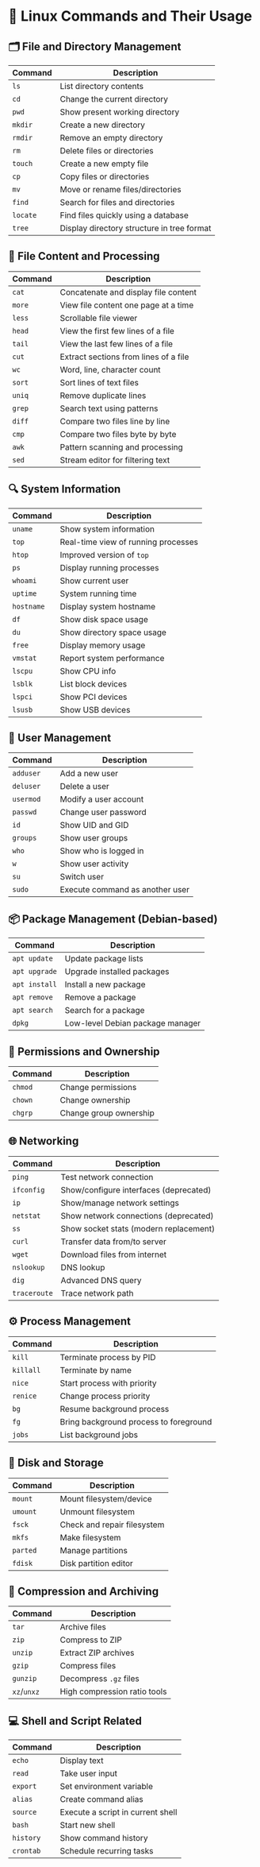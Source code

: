 # 🐧 Linux Commands and Their Usage

## 🗂️ File and Directory Management
| Command     | Description                             |
|-------------|-----------------------------------------|
| `ls`        | List directory contents                 |
| `cd`        | Change the current directory            |
| `pwd`       | Show present working directory          |
| `mkdir`     | Create a new directory                  |
| `rmdir`     | Remove an empty directory               |
| `rm`        | Delete files or directories             |
| `touch`     | Create a new empty file                 |
| `cp`        | Copy files or directories               |
| `mv`        | Move or rename files/directories        |
| `find`      | Search for files and directories        |
| `locate`    | Find files quickly using a database     |
| `tree`      | Display directory structure in tree format |

## 📄 File Content and Processing
| Command     | Description                             |
|-------------|-----------------------------------------|
| `cat`       | Concatenate and display file content    |
| `more`      | View file content one page at a time    |
| `less`      | Scrollable file viewer                  |
| `head`      | View the first few lines of a file      |
| `tail`      | View the last few lines of a file       |
| `cut`       | Extract sections from lines of a file   |
| `wc`        | Word, line, character count             |
| `sort`      | Sort lines of text files                |
| `uniq`      | Remove duplicate lines                  |
| `grep`      | Search text using patterns              |
| `diff`      | Compare two files line by line          |
| `cmp`       | Compare two files byte by byte          |
| `awk`       | Pattern scanning and processing         |
| `sed`       | Stream editor for filtering text        |

## 🔍 System Information
| Command     | Description                             |
|-------------|-----------------------------------------|
| `uname`     | Show system information                 |
| `top`       | Real-time view of running processes     |
| `htop`      | Improved version of `top`               |
| `ps`        | Display running processes               |
| `whoami`    | Show current user                       |
| `uptime`    | System running time                     |
| `hostname`  | Display system hostname                 |
| `df`        | Show disk space usage                   |
| `du`        | Show directory space usage              |
| `free`      | Display memory usage                    |
| `vmstat`    | Report system performance               |
| `lscpu`     | Show CPU info                           |
| `lsblk`     | List block devices                      |
| `lspci`     | Show PCI devices                        |
| `lsusb`     | Show USB devices                        |

## 👤 User Management
| Command     | Description                             |
|-------------|-----------------------------------------|
| `adduser`   | Add a new user                          |
| `deluser`   | Delete a user                           |
| `usermod`   | Modify a user account                   |
| `passwd`    | Change user password                    |
| `id`        | Show UID and GID                        |
| `groups`    | Show user groups                        |
| `who`       | Show who is logged in                   |
| `w`         | Show user activity                      |
| `su`        | Switch user                             |
| `sudo`      | Execute command as another user         |

## 📦 Package Management (Debian-based)
| Command       | Description                           |
|---------------|---------------------------------------|
| `apt update`  | Update package lists                  |
| `apt upgrade` | Upgrade installed packages            |
| `apt install` | Install a new package                 |
| `apt remove`  | Remove a package                      |
| `apt search`  | Search for a package                  |
| `dpkg`        | Low-level Debian package manager      |

## 🔐 Permissions and Ownership
| Command     | Description                             |
|-------------|-----------------------------------------|
| `chmod`     | Change permissions                      |
| `chown`     | Change ownership                        |
| `chgrp`     | Change group ownership                  |

## 🌐 Networking
| Command     | Description                             |
|-------------|-----------------------------------------|
| `ping`      | Test network connection                 |
| `ifconfig`  | Show/configure interfaces (deprecated)  |
| `ip`        | Show/manage network settings            |
| `netstat`   | Show network connections (deprecated)   |
| `ss`        | Show socket stats (modern replacement)  |
| `curl`      | Transfer data from/to server            |
| `wget`      | Download files from internet            |
| `nslookup`  | DNS lookup                              |
| `dig`       | Advanced DNS query                      |
| `traceroute`| Trace network path                      |

## ⚙️ Process Management
| Command     | Description                             |
|-------------|-----------------------------------------|
| `kill`      | Terminate process by PID                |
| `killall`   | Terminate by name                       |
| `nice`      | Start process with priority             |
| `renice`    | Change process priority                 |
| `bg`        | Resume background process               |
| `fg`        | Bring background process to foreground  |
| `jobs`      | List background jobs                    |

## 🔧 Disk and Storage
| Command     | Description                             |
|-------------|-----------------------------------------|
| `mount`     | Mount filesystem/device                 |
| `umount`    | Unmount filesystem                      |
| `fsck`      | Check and repair filesystem             |
| `mkfs`      | Make filesystem                         |
| `parted`    | Manage partitions                       |
| `fdisk`     | Disk partition editor                   |

## 🔄 Compression and Archiving
| Command     | Description                             |
|-------------|-----------------------------------------|
| `tar`       | Archive files                           |
| `zip`       | Compress to ZIP                         |
| `unzip`     | Extract ZIP archives                    |
| `gzip`      | Compress files                          |
| `gunzip`    | Decompress `.gz` files                  |
| `xz`/`unxz` | High compression ratio tools            |

## 💻 Shell and Script Related
| Command     | Description                             |
|-------------|-----------------------------------------|
| `echo`      | Display text                            |
| `read`      | Take user input                         |
| `export`    | Set environment variable                |
| `alias`     | Create command alias                    |
| `source`    | Execute a script in current shell       |
| `bash`      | Start new shell                         |
| `history`   | Show command history                    |
| `crontab`   | Schedule recurring tasks                |
